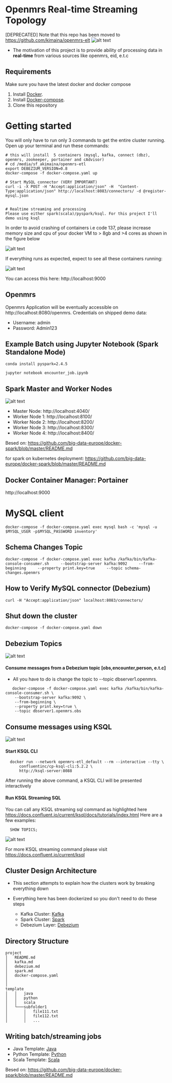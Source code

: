 # Openmrs Real-time Streaming Topology
[DEPRECATED] Note that this repo has been moved to https://github.com/kimaina/openmrs-elt
![alt text](pics/demo2.png )

- The motivation of this project is to provide ability of processing data in **real-time**
 from various sources like openmrs, eid, e.t.c
 

## Requirements
Make sure you have the latest docker and docker compose
1. Install [Docker](http://docker.io).
2. Install [Docker-compose](http://docs.docker.com/compose/install/).
3. Clone this repository

# Getting started 
You will only have to run only 3 commands to get the entire cluster running. Open up your terminal and run these commands:

```shell
# this will install  5 containers (mysql, kafka, connect (dbz), openmrs, zookeeper, portainer and cAdvisor)
# cd /media/sf_akimaina/openmrs-etl
export DEBEZIUM_VERSION=0.8
docker-compose -f docker-compose.yaml up

# Start MySQL connector (VERY IMPORTANT)
curl -i -X POST -H "Accept:application/json" -H  "Content-Type:application/json" http://localhost:8083/connectors/ -d @register-mysql.json


# Realtime streaming and processing
Please use either spark(scala)/pyspark/ksql. For this project I'll demo using ksql

```
In order to avoid crashing of containers i.e code 137, please increase memory size and cpu of your docker VM to > 8gb and >4 cores as shown in the figure below

![alt text](pics/code137.png )


If everything runs as expected, expect to see all these containers running:

![alt text](pics/containers.png )

You can access this here: http://localhost:9000


## Openmrs
Openmrs Application will be eventually accessible on http://localhost:8080/openmrs.
Credentials on shipped demo data:
  - Username: admin
  - Password: Admin123

## Example Batch using Jupyter Notebook (Spark Standalone Mode)

```
conda install pyspark=2.4.5

jupyter notebook encounter_job.ipynb 

```
  
## Spark Master and Worker Nodes


![alt text](pics/spark24.png )

* Master Node: http://localhost:4040/
* Worker Node 1: http://localhost:8100/
* Worker Node 2: http://localhost:8200/
* Worker Node 3: http://localhost:8300/
* Worker Node 4: http://localhost:8400/

Besed on: https://github.com/big-data-europe/docker-spark/blob/master/README.md

for spark on kubernetes deployment: https://github.com/big-data-europe/docker-spark/blob/master/README.md

## Docker Container Manager: Portainer
http://localhost:9000


  
# MySQL client

    docker-compose -f docker-compose.yaml exec mysql bash -c 'mysql -u $MYSQL_USER -p$MYSQL_PASSWORD inventory'
    

## Schema Changes Topic
 
    docker-compose -f docker-compose.yaml exec kafka /kafka/bin/kafka-console-consumer.sh     --bootstrap-server kafka:9092     --from-beginning     --property print.key=true     --topic schema-changes.openmrs

## How to Verify MySQL connector (Debezium)
 
    curl -H "Accept:application/json" localhost:8083/connectors/

## Shut down the cluster
    
    docker-compose -f docker-compose.yaml down


## Debezium Topics
![alt text](pics/kafka-topics-dbz.png )
 
 #### Consume messages from a Debezium topic [obs,encounter,person, e.t.c]
 - All you have to do is change the topic to  --topic dbserver1.openmrs.<tableName>
 
 ```shell
    docker-compose -f docker-compose.yaml exec kafka /kafka/bin/kafka-console-consumer.sh \
     --bootstrap-server kafka:9092 \
     --from-beginning \
     --property print.key=true \
     --topic dbserver1.openmrs.obs
 ``` 
 
## Consume messages using KSQL
![alt text](https://docs.confluent.io/current/_images/ksql-architecture-and-components.png)
 
 #### Start KSQL CLI
 
 ```shell
   docker run --network openmrs-etl_default --rm --interactive --tty \
       confluentinc/cp-ksql-cli:5.2.2 \
       http://ksql-server:8088

 ``` 
 After running the above command, a KSQL CLI will be presented interactively
 
 #### Run KSQL Streaming SQL 
 You can call any KSQL streaming sql command as highlighted here 
 https://docs.confluent.io/current/ksql/docs/tutorials/index.html
 Here are a few examples:
 
 ```shell
   SHOW TOPICS;

 ``` 
 
 ![alt text](pics/ksql.png )
 
 For more KSQL streaming command please visit  https://docs.confluent.io/current/ksql
## Cluster Design Architecture
- This section attempts to explain how the clusters work by breaking everything down
- Everything here has been dockerized so you don't need to do these steps
    
    * Kafka Cluster: [Kafka](kafka.md)
    * Spark Cluster: [Spark](spark.md)
    * Debezium Layer: [Debezium](debezium.md)

## Directory Structure
```
project
│   README.md 
│   kafka.md  
│   debezium.md
│   spark.md
│   docker-compose.yaml
│   
│
template
│   │   java
│   │   python
│   │   scala
│   └───subfolder1
│       │   file111.txt
│       │   file112.txt
│       │   ...

```

## Writing batch/streaming jobs

* Java Template: [Java](template/java/README.md)
* Python Template: [Python](template/python/README.md)
* Scala Template: [Scala](template/scala/README.md)

Besed on: https://github.com/big-data-europe/docker-spark/blob/master/README.md


